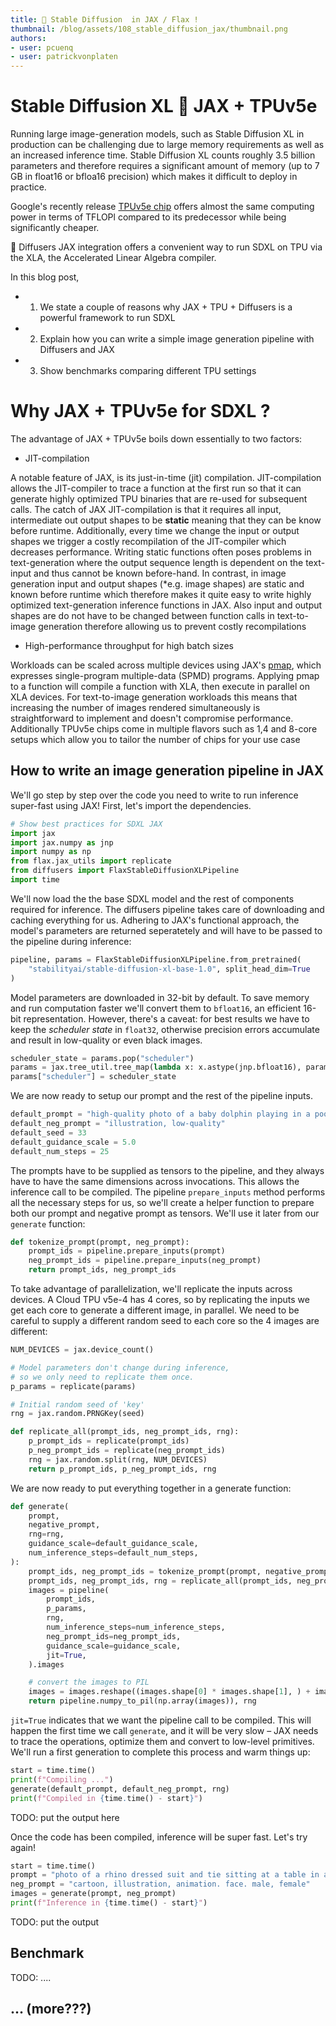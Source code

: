 ```yaml
---
title: 🧨 Stable Diffusion  in JAX / Flax !
thumbnail: /blog/assets/108_stable_diffusion_jax/thumbnail.png
authors:
- user: pcuenq
- user: patrickvonplaten
---
```


# Stable Diffusion XL 🤝 JAX + TPUv5e

<!-- {blog_metadata} -->
<!-- {authors} -->

Running large image-generation models, such as Stable Diffusion XL in production can be challenging due to large memory requirements as well as an increased inference time.
Stable Diffusion XL counts roughly 3.5 billion parameters and therefore requires a significant amount of memory (up to 7 GB in float16 or bfloa16 precision) which makes it difficult to 
deploy in practice.

Google's recently release [TPUv5e chip](https://cloud.google.com/blog/products/compute/announcing-cloud-tpu-v5e-and-a3-gpus-in-ga) offers almost the same computing power in terms of TFLOPl compared to 
its predecessor while being significantly cheaper.

🧨 Diffusers JAX integration offers a convenient way to run SDXL on TPU via the XLA, the Accelerated Linear Algebra compiler.

In this blog post,
- 1. We state a couple of reasons why JAX + TPU + Diffusers is a powerful framework to run SDXL
- 2. Explain how you can write a simple image generation pipeline with Diffusers and JAX
- 3. Show benchmarks comparing different TPU settings

# Why JAX + TPUv5e for SDXL ?

The advantage of JAX + TPUv5e boils down essentially to two factors:

- JIT-compilation

A notable feature of JAX, is its just-in-time (jit) compilation. JIT-compilation allows the JIT-compiler to trace a function at the first run so that it can generate highly optimized TPU binaries that are re-used for subsequent calls.
The catch of JAX JIT-compilation is that it requires all input, intermediate out output shapes to be **static** meaning that they can be know before runtime. Additionally, every time we change the input or output shapes
we trigger a costly recompilation of the JIT-compiler which decreases performance.
Writing static functions often poses problems in text-generation where the output sequence length is dependent on the text-input and thus cannot be known before-hand.
In contrast, in image generation input and output shapes (*e.g. image shapes) are static and known before runtime which therefore makes it quite easy to write highly optimized text-generation inference functions in JAX.
Also input and output shapes are do not have to be changed between function calls in text-to-image generation therefore allowing us to prevent costly recompilations

- High-performance throughput for high batch sizes

Workloads can be scaled across multiple devices using JAX's [pmap](https://jax.readthedocs.io/en/latest/_autosummary/jax.pmap.html), which expresses single-program multiple-data (SPMD) programs. Applying pmap to a function will compile a function with XLA, then execute in parallel on XLA devices. 
For text-to-image generation workloads this means that increasing the number of images rendered simultaneously is straightforward to implement and doesn't compromise performance.
Additionally TPUv5e chips come in multiple flavors such as 1,4 and 8-core setups which allow you to tailor the number of chips for your use case

## How to write an image generation pipeline in JAX

We'll go step by step over the code you need to write to run inference super-fast using JAX! First, let's import the dependencies.

```Python
# Show best practices for SDXL JAX
import jax
import jax.numpy as jnp
import numpy as np
from flax.jax_utils import replicate
from diffusers import FlaxStableDiffusionXLPipeline
import time
```

We'll now load the the base SDXL model and the rest of components required for inference. The diffusers pipeline takes care of downloading and caching everything for us. Adhering to JAX's functional approach, the model's parameters are returned seperatetely and will have to be passed to the pipeline during inference:

```Python
pipeline, params = FlaxStableDiffusionXLPipeline.from_pretrained(
    "stabilityai/stable-diffusion-xl-base-1.0", split_head_dim=True
)
```

Model parameters are downloaded in 32-bit by default. To save memory and run computation faster we'll convert them to `bfloat16`, an efficient 16-bit representation. However, there's a caveat: for best results we have to keep the _scheduler state_ in `float32`, otherwise precision errors accumulate and result in low-quality or even black images.

```Python
scheduler_state = params.pop("scheduler")
params = jax.tree_util.tree_map(lambda x: x.astype(jnp.bfloat16), params)
params["scheduler"] = scheduler_state
```

We are now ready to setup our prompt and the rest of the pipeline inputs.

```Python
default_prompt = "high-quality photo of a baby dolphin ​​playing in a pool and wearing a party hat"
default_neg_prompt = "illustration, low-quality"
default_seed = 33
default_guidance_scale = 5.0
default_num_steps = 25
```

The prompts have to be supplied as tensors to the pipeline, and they always have to have the same dimensions across invocations. This allows the inference call to be compiled. The pipeline `prepare_inputs` method performs all the necessary steps for us, so we'll create a helper function to prepare both our prompt and negative prompt as tensors. We'll use it later from our `generate` function:

```Python
def tokenize_prompt(prompt, neg_prompt):
    prompt_ids = pipeline.prepare_inputs(prompt)
    neg_prompt_ids = pipeline.prepare_inputs(neg_prompt)
    return prompt_ids, neg_prompt_ids
```

To take advantage of parallelization, we'll replicate the inputs across devices. A Cloud TPU v5e-4 has 4 cores, so by replicating the inputs we get each core to generate a different image, in parallel. We need to be careful to supply a different random seed to each core so the 4 images are different:

```Python
NUM_DEVICES = jax.device_count()

# Model parameters don't change during inference,
# so we only need to replicate them once.
p_params = replicate(params)

# Initial random seed of 'key'
rng = jax.random.PRNGKey(seed)

def replicate_all(prompt_ids, neg_prompt_ids, rng):
    p_prompt_ids = replicate(prompt_ids)
    p_neg_prompt_ids = replicate(neg_prompt_ids)
    rng = jax.random.split(rng, NUM_DEVICES)
    return p_prompt_ids, p_neg_prompt_ids, rng
```

We are now ready to put everything together in a generate function:

```Python
def generate(
    prompt,
    negative_prompt,
    rng=rng,
    guidance_scale=default_guidance_scale,
    num_inference_steps=default_num_steps,
):
    prompt_ids, neg_prompt_ids = tokenize_prompt(prompt, negative_prompt)
    prompt_ids, neg_prompt_ids, rng = replicate_all(prompt_ids, neg_prompt_ids, seed)
    images = pipeline(
        prompt_ids,
        p_params,
        rng,
        num_inference_steps=num_inference_steps,
        neg_prompt_ids=neg_prompt_ids,
        guidance_scale=guidance_scale,
        jit=True,
    ).images

    # convert the images to PIL
    images = images.reshape((images.shape[0] * images.shape[1], ) + images.shape[-3:])
    return pipeline.numpy_to_pil(np.array(images)), rng
```

`jit=True` indicates that we want the pipeline call to be compiled. This will happen the first time we call `generate`, and it will be very slow – JAX needs to trace the operations, optimize them and convert to low-level primitives. We'll run a first generation to complete this process and warm things up:

```Python
start = time.time()
print(f"Compiling ...")
generate(default_prompt, default_neg_prompt, rng)
print(f"Compiled in {time.time() - start}")
```

TODO: put the output here

Once the code has been compiled, inference will be super fast. Let's try again!

```Python
start = time.time()
prompt = "photo of a rhino dressed suit and tie sitting at a table in a bar with a bar stools, award winning photography, Elke vogelsang"
neg_prompt = "cartoon, illustration, animation. face. male, female"
images = generate(prompt, neg_prompt)
print(f"Inference in {time.time() - start}")
```

TODO: put the output

## Benchmark

TODO: ....


## ... (more???)

